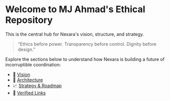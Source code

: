 # Welcome to MJ Ahmad's Ethical Repository

This is the central hub for Nexara's vision, structure, and strategy.

> “Ethics before power. Transparency before control. Dignity before design.”

Explore the sections below to understand how Nexara is building a future of incorruptible coordination:

- 🧭 [Vision](vision/mj-principles.md)
- 🧱 [Architecture](architecture/ecosystem-map.md)
- 📈 [Strategy & Roadmap](strategy/roadmap.md)
- 🔗 [Verified Links](links/official.md)
